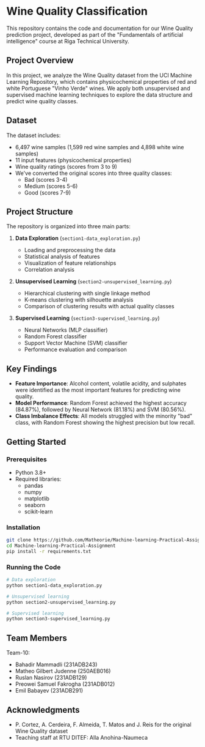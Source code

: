 # Wine Quality Classification

This repository contains the code and documentation for our Wine Quality prediction project, developed as part of the "Fundamentals of artificial intelligence" course at Riga Technical University.

## Project Overview

In this project, we analyze the Wine Quality dataset from the UCI Machine Learning Repository, which contains physicochemical properties of red and white Portuguese "Vinho Verde" wines. We apply both unsupervised and supervised machine learning techniques to explore the data structure and predict wine quality classes.

## Dataset

The dataset includes:
- 6,497 wine samples (1,599 red wine samples and 4,898 white wine samples)
- 11 input features (physicochemical properties)
- Wine quality ratings (scores from 3 to 9)
- We've converted the original scores into three quality classes:
  - Bad (scores 3-4)
  - Medium (scores 5-6)
  - Good (scores 7-9)

## Project Structure

The repository is organized into three main parts:

1. **Data Exploration** (`section1-data_exploration.py`)
   - Loading and preprocessing the data
   - Statistical analysis of features
   - Visualization of feature relationships
   - Correlation analysis

2. **Unsupervised Learning** (`section2-unsupervised_learning.py`)
   - Hierarchical clustering with single linkage method
   - K-means clustering with silhouette analysis
   - Comparison of clustering results with actual quality classes

3. **Supervised Learning** (`section3-supervised_learning.py`)
   - Neural Networks (MLP classifier)
   - Random Forest classifier
   - Support Vector Machine (SVM) classifier
   - Performance evaluation and comparison

## Key Findings

- **Feature Importance**: Alcohol content, volatile acidity, and sulphates were identified as the most important features for predicting wine quality.
- **Model Performance**: Random Forest achieved the highest accuracy (84.87%), followed by Neural Network (81.18%) and SVM (80.56%).
- **Class Imbalance Effects**: All models struggled with the minority "bad" class, with Random Forest showing the highest precision but low recall.

## Getting Started

### Prerequisites

- Python 3.8+
- Required libraries:
  - pandas
  - numpy
  - matplotlib
  - seaborn
  - scikit-learn

### Installation

```bash
git clone https://github.com/Matheorie/Machine-learning-Practical-Assignment.git
cd Machine-learning-Practical-Assignment
pip install -r requirements.txt
```

### Running the Code

```bash
# Data exploration
python section1-data_exploration.py

# Unsupervised learning
python section2-unsupervised_learning.py

# Supervised learning
python section3-supervised_learning.py
```

## Team Members

Team-10:
- Bahadir Mammadli (231ADB243)
- Matheo Gilbert Judenne (250AEB016)
- Ruslan Nasirov (231ADB129)
- Preowei Samuel Fakrogha (231ADB012)
- Emil Babayev (231ADB291)

## Acknowledgments

- P. Cortez, A. Cerdeira, F. Almeida, T. Matos and J. Reis for the original Wine Quality dataset
- Teaching staff at RTU DITEF: Alla Anohina-Naumeca
